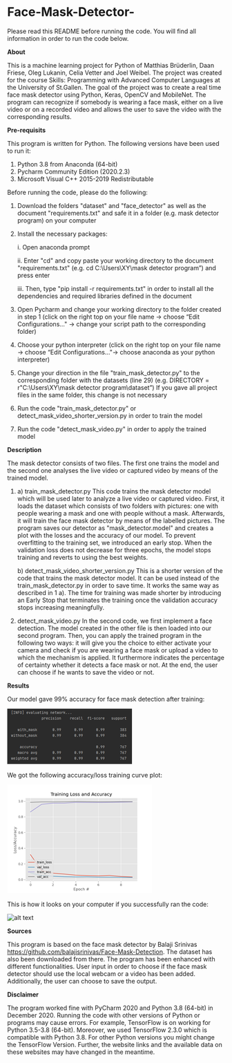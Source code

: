 # Face-Mask-Detector-
Please read this README before running the code. You will find all information in order to run the code below.

**About**

This is a machine learning project for Python of Matthias Brüderlin, Daan Friese, Oleg Lukanin, Celia Vetter and Joel Weibel. The project was created for the course Skills: Programming with Advanced Computer Languages at the University of St.Gallen. The goal of the project was to create a real time face mask detector using Python, Keras, OpenCV and MobileNet. The program can recognize if somebody is wearing a face mask, either on a live video or on a recorded video and allows the user to save the video with the corresponding results.

**Pre-requisits**

This program is written for Python. The following versions have been used to run it:
1. Python 3.8 from Anaconda (64-bit)
2. Pycharm Community Edition (2020.2.3)
3. Microsoft Visual C++ 2015-2019 Redistributable


Before running the code, please do the following:
1.	Download the folders "dataset" and "face_detector" as well as the document "requirements.txt" and safe it in a folder (e.g. mask detector program) on your computer
2.	Install the necessary packages: 

     i. Open anaconda prompt 
  
     ii.	Enter "cd" and copy paste your working directory to the document "requirements.txt" (e.g. cd C:\Users\XY\mask detector program”) and press enter 
  
     iii.	Then, type "pip install -r requirements.txt" in order to install all the dependencies and required libraries defined in the document
  
3.	Open Pycharm and change your working directory to the folder created in step 1 (click on the right top on your file name -> choose “Edit Configurations…" -> change your script path to the corresponding folder)
4.	Choose your python interpreter (click on the right top on your file name -> choose “Edit Configurations…"-> choose anaconda as your python interpreter)
5.	Change your direction in the file "train_mask_detector.py" to the corresponding folder with the datasets (line 29) (e.g. DIRECTORY = r"C:\Users\XY\mask detector program\dataset”) If you gave all project files in the same folder, this change is not necessary
6.	Run the code "train_mask_detector.py" or detect_mask_video_shorter_version.py in order to train the model
7.	Run the code "detect_mask_video.py" in order to apply the trained model

**Description**

The mask detector consists of two files. The first one trains the model and the second one analyses the live video or captured video by means of the trained model.

1. a) train_mask_detector.py
This code trains the mask detector model which will be used later to analyze a live video or captured video. First, it loads the dataset which consists of two folders with pictures: one with people wearing a mask and one with people without a mask. Afterwards, it will train the face mask detector by means of the labelled pictures. The program saves our detector as "mask_detector.model" and creates a plot with the losses and the accuracy of our model.
To prevent overfitting to the training set, we introduced an early stop. When the validation loss does not decrease for three epochs, the model stops training and reverts to using the best weights.

   b) detect_mask_video_shorter_version.py
This is a shorter version of the code that trains the mask detector model. It can be used instead of the train_mask_detector.py in order to save time.  It works the same way as described in 1 a). The time for training was made shorter by introducing an Early Stop that terminates the training once the validation accuracy stops increasing meaningfully. 

2.	detect_mask_video.py
In the second code, we first implement a face detection. The model created in the other file is then loaded into our second program. Then, you can apply the trained program in the following two ways: it will give you the choice to either activate your camera and check if you are wearing a face mask or upload a video to which the mechanism is applied. It furthermore indicates the percentage of certainty whether it detects a face mask or not. At the end, the user can choose if he wants to save the video or not.

**Results**

Our model gave 99% accuracy for face mask detection after training:

![alt text](https://github.com/Lukaol/HSG-Coding-Project/blob/main/Accuracyfacemaskdetector.png)

We got the following accuracy/loss training curve plot:

![alt text](https://github.com/Lukaol/HSG-Coding-Project/blob/main/Accuracylossplot.png)

This is how it looks on your computer if you successfully ran the code:

![alt text](https://github.com/Lukaol/HSG-Coding-Project/blob/main/TheGIF.gif)

**Sources**

This program is based on the face mask detector by Balaji Srinivas https://github.com/balajisrinivas/Face-Mask-Detection. The dataset has also been downloaded from there. The program has been enhanced with different functionalities. User input in order to choose if the face mask detector should use the local webcam or a video has been added. Additionally, the user can choose to save the output.

**Disclaimer**

The program worked fine with PyCharm 2020 and Python 3.8 (64-bit) in December 2020. Running the code with other versions of Python or programs may cause errors. For example, TensorFlow is on working for Python 3.5-3.8 (64-bit). Moreover, we used TensorFlow 2.3.0 which is compatible with Python 3.8. For other Python versions you might change the TensorFlow Version. Further, the website links and the available data on these websites may have changed in the meantime.

